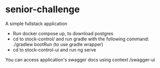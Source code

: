 # senior-challenge
A simple fullstack application

- Run docker compose up, to download postgres
- cd to stock-control/ and run gradle with the following command: ./gradlew bootRun (to use gradle wrapper)
- cd to stock-control-ui and run ng serve

You can access application's swagger docs using context /swagger-ui

